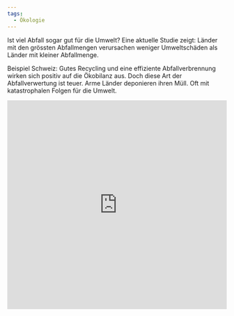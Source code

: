 ```yaml
---
tags:
  - Ökologie
---
```

Ist viel Abfall sogar gut für die Umwelt? Eine aktuelle Studie zeigt: Länder mit den grössten Abfallmengen verursachen weniger Umweltschäden als Länder mit kleiner Abfallmenge. 

Beispiel Schweiz: Gutes Recycling und eine effiziente Abfallverbrennung wirken sich positiv auf die Ökobilanz aus. Doch diese Art der Abfallverwertung ist teuer. Arme Länder deponieren ihren Müll. Oft mit katastrophalen Folgen für die Umwelt.

<iframe src="https://app.Lumi.education/api/v1/run/_q36Sm/embed" width="100%" height="480" frameborder="0" allowfullscreen="allowfullscreen" allow="geolocation *; microphone *; camera *; midi *; encrypted-media *"></iframe>


